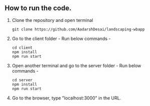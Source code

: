 ## How to run the code.

1. Clone the repository and open terminal
   ```
   git clone https://github.com/AadarshDesai/landscaping-wbapp
   ```
3. Go to the client folder -
   Run below commands -
   ```
   cd client
   npm install
   npm run start
   ```
4. Open another terminal and go to the server folder -
   Run below commands -
   ```
   cd server
   npm install
   npm run start
   ```
5. Go to the browser, type "localhost:3000" in the URL.
